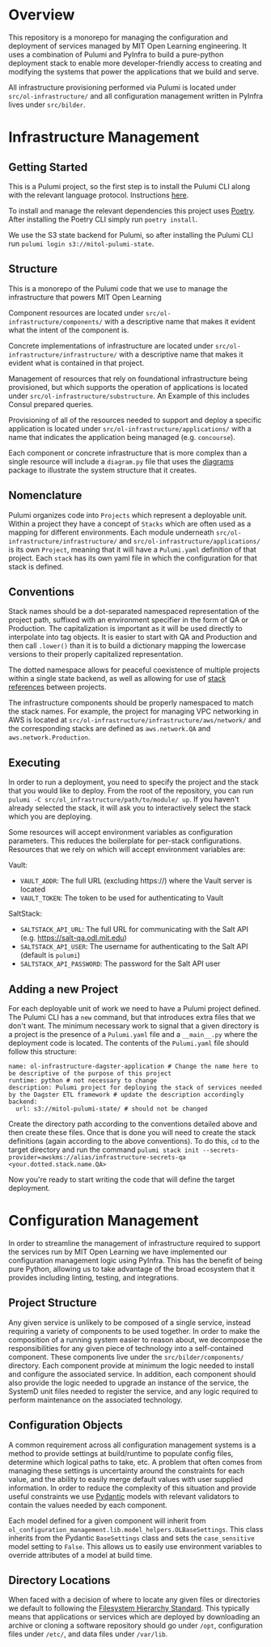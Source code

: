# Overview
This repository is a monorepo for managing the configuration and deployment of services managed by MIT Open Learning engineering. It uses a combination of Pulumi and PyInfra to build a pure-python deployment stack to enable more developer-friendly access to creating and modifying the systems that power the applications that we build and serve.

All infrastructure provisioning performed via Pulumi is located under `src/ol-infrastructure/` and all configuration management written in PyInfra lives under `src/bilder`.

# Infrastructure Management

## Getting Started
This is a Pulumi project, so the first step is to install the Pulumi CLI along with the relevant language
protocol. Instructions [here](https://www.pulumi.com/docs/get-started/install/).

To install and manage the relevant dependencies this project uses [Poetry](https://python-poetry.org/). After installing
the Poetry CLI simply run `poetry install`.

We use the S3 state backend for Pulumi, so after installing the Pulumi CLI run `pulumi login s3://mitol-pulumi-state`.

## Structure

This is a monorepo of the Pulumi code that we use to manage the infrastructure that powers MIT Open Learning

Component resources are located under `src/ol-infrastructure/components/` with a descriptive name that makes it evident what the intent of the
component is.

Concrete implementations of infrastructure are located under `src/ol-infrastructure/infrastructure/` with a descriptive name that makes it
evident what is contained in that project.

Management of resources that rely on foundational infrastructure being provisioned, but
which supports the operation of applications is located under
`src/ol-infrastructure/substructure`. An Example of this includes Consul prepared queries.

Provisioning of all of the resources needed to support and deploy a specific application
is located under `src/ol-infrastructure/applications/` with a name that indicates the
application being managed (e.g. `concourse`).

Each component or concrete infrastructure that is more complex than a single resource will include a `diagram.py` file
that uses the [diagrams](https://diagrams.mingrammer.com/) package to illustrate the system structure that it creates.

## Nomenclature

Pulumi organizes code into `Projects` which represent a deployable unit. Within a project they have a concept of
`Stacks` which are often used as a mapping for different environments. Each module underneath `src/ol-infrastructure/infrastructure/` and
`src/ol-infrastructure/applications/` is its own `Project`, meaning that it will have a `Pulumi.yaml` definition of that project. Each `stack`
has its own yaml file in which the configuration for that stack is defined.

## Conventions

Stack names should be a dot-separated namespaced representation of the project path, suffixed with an environment
specifier in the form of QA or Production. The capitalization is important as it will be used directly to interpolate
into tag objects. It is easier to start with QA and Production and then call `.lower()` than it is to build a dictionary
mapping the lowercase versions to their properly capitalized representation.

The dotted namespace allows for peaceful coexistence of multiple projects within a single state backend, as well as
allowing for use of [stack references](https://www.pulumi.com/docs/tutorials/aws/aws-py-stackreference/) between
projects.

The infrastructure components should be properly namespaced to match the stack names. For example, the project for
managing VPC networking in AWS is located at `src/ol-infrastructure/infrastructure/aws/network/` and the corresponding stacks are defined as
`aws.network.QA` and `aws.network.Production`.


## Executing

In order to run a deployment, you need to specify the project and the stack that you would like to deploy. From the root
of the repository, you can run `pulumi -C src/ol_infrastructure/path/to/module/ up`. If you haven't already selected the
stack, it will ask you to interactively select the stack which you are deploying.

Some resources will accept environment variables as configuration parameters. This reduces the boilerplate for per-stack
configurations. Resources that we rely on which will accept environment variables are:

Vault:
  - `VAULT_ADDR`: The full URL (excluding https://) where the Vault server is located
  - `VAULT_TOKEN`: The token to be used for authenticating to Vault

SaltStack:
  - `SALTSTACK_API_URL`: The full URL for communicating with the Salt API (e.g. https://salt-qa.odl.mit.edu)
  - `SALTSTACK_API_USER`: The username for authenticating to the Salt API (default is `pulumi`)
  - `SALTSTACK_API_PASSWORD`: The password for the Salt API user


## Adding a new Project

For each deployable unit of work we need to have a Pulumi project defined. The Pulumi CLI has a `new` command, but that
introduces extra files that we don't want. The minimum necessary work to signal that a given directory is a project is
the presence of a `Pulumi.yaml` file and a `__main__.py` where the deployment code is located. The contents of the
`Pulumi.yaml` file should follow this structure:  

```
name: ol-infrastructure-dagster-application # Change the name here to be descriptive of the purpose of this project
runtime: python # not necessary to change
description: Pulumi project for deploying the stack of services needed by the Dagster ETL framework # update the description accordingly
backend:
  url: s3://mitol-pulumi-state/ # should not be changed
```

Create the directory path according to the conventions detailed above and then create these files. Once that is done you
will need to create the stack definitions (again according to the above conventions). To do this, `cd` to the target
directory and run the command `pulumi stack init --secrets-provider=awskms://alias/infrastructure-secrets-qa <your.dotted.stack.name.QA>`

Now you're ready to start writing the code that will define the target deployment.


# Configuration Management
In order to streamline the management of infrastructure required to support the services
run by MIT Open Learning we have implemented our configuration management logic using
PyInfra. This has the benefit of being pure Python, allowing us to take advantage of the
broad ecosystem that it provides including linting, testing, and integrations.

## Project Structure
Any given service is unlikely to be composed of a single service, instead requiring a
variety of components to be used together. In order to make the composition of a running
system easier to reason about, we decompose the responsibilities for any given piece of
technology into a self-contained component. These components live under the
`src/bilder/components/` directory. Each component provide at minimum the logic needed to
install and configure the associated service. In addition, each component should also
provide the logic needed to upgrade an instance of the service, the SystemD unit files
needed to register the service, and any logic required to perform maintenance on the
associated technology.

## Configuration Objects
A common requirement across all configuration management systems is a method to provide
settings at build/runtime to populate config files, determine which logical paths to
take, etc. A problem that often comes from managing these settings is uncertainty around
the constraints for each value, and the ability to easily merge default values with user
supplied information. In order to reduce the complexity of this situation and provide
useful constraints we use [Pydantic](https://pydantic-docs.helpmanual.io/) models with
relevant validators to contain the values needed by each component.

Each model defined for a given component will inherit from
`ol_configuration_management.lib.model_helpers.OLBaseSettings`. This class inherits from
the Pydantic `BaseSettings` class and sets the `case_sensitive` model setting to
`False`. This allows us to easily use environment variables to override attributes of a
model at build time.

## Directory Locations
When faced with a decision of where to locate any given files or directories we default
to following the [Filesystem Hierarchy
Standard](https://en.wikipedia.org/wiki/Filesystem_Hierarchy_Standard). This typically
means that applications or services which are deployed by downloading an archive or
cloning a software repository should go under `/opt`, configuration files under `/etc/`,
and data files under `/var/lib`.
